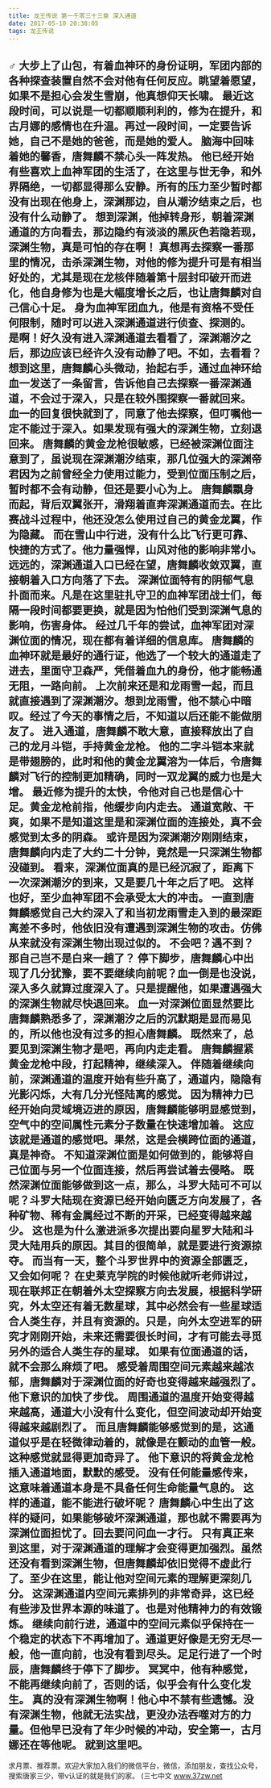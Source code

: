```yaml
---
title: 龙王传说 第一千零三十三章 深入通道
date: 2017-05-10 20:38:05
tags: 龙王传说
---
```


♂
大步上了山包，有着血神环的身份证明，军团内部的各种探查装置自然不会对他有任何反应。眺望着愿望，如果不是担心会发生雪崩，他真想仰天长啸。
最近这段时间，可以说是一切都顺顺利利的，修为在提升，和古月娜的感情也在升温。再过一段时间，一定要告诉她，自己不是她的爸爸，而是她的爱人。
脑海中回味着她的馨香，唐舞麟不禁心头一阵发热。
他已经开始有些喜欢上血神军团的生活了，在这里与世无争，和外界隔绝，一切都显得那么安静。所有的压力至少暂时都没有出现在他身上，深渊那边，自从潮汐结束之后，也没有什么动静了。
想到深渊，他掉转身形，朝着深渊通道的方向看去，那边隐约有淡淡的黑灰色若隐若现，深渊生物，真是可怕的存在啊！
真想再去探察一番那里的情况，击杀深渊生物，对他的修为提升可是有相当好处的，尤其是现在龙核伴随着第十层封印破开而进化，他自身修为也是大幅度增长之后，也让唐舞麟对自己信心十足。
身为血神军团血九，他是有资格不受任何限制，随时可以进入深渊通道进行侦查、探测的。
是啊！好久没有进入深渊通道去看看了，深渊潮汐之后，那边应该已经许久没有动静了吧。不如，去看看？
想到这里，唐舞麟心头微动，抬起右手，通过血神环给血一发送了一条留言，告诉他自己去探察一番深渊通道，不会过于深入，只是在较外围探察一番就回来。
血一的回复很快就到了，同意了他去探察，但叮嘱他一定不能过于深入。如果发现有强大的深渊生物，立刻退回来。
唐舞麟的黄金龙枪很敏感，已经被深渊位面注意到了，虽说现在深渊潮汐结束，那几位强大的深渊帝君因为之前曾经全力使用过能力，受到位面压制之后，暂时都不会有动静，但还是要小心为上。
唐舞麟飘身而起，背后双翼张开，滑翔着直奔深渊通道而去。在比赛战斗过程中，他还没怎么使用过自己的黄金龙翼，作为隐藏。
而在雪山中行进，没有什么比飞行更可靠、快捷的方式了。他力量强悍，山风对他的影响非常小。
远远的，深渊通道入口已经在望，唐舞麟收敛双翼，直接朝着入口方向落了下去。
深渊位面特有的阴郁气息扑面而来。凡是在这里驻扎守卫的血神军团战士们，每隔一段时间都要更换，就是因为怕他们受到深渊气息的影响，伤害身体。
经过几千年的尝试，血神军团对深渊位面的情况，现在都有着详细的信息库。
唐舞麟的血神环就是最好的通行证，他选了一个较大的通道走了进去，里面守卫森严，凭借着血九的身份，他才能畅通无阻，一路向前。
上次前来还是和龙雨雪一起，而且就直接遇到了深渊潮汐。想到龙雨雪，他不禁心中暗叹。经过了今天的事情之后，不知道以后还能不能做朋友了。
进入通道，唐舞麟不敢大意，直接释放出了自己的龙月斗铠，手持黄金龙枪。
他的二字斗铠本来就是带翅膀的，此时和他的黄金龙翼溶为一体后，令唐舞麟对飞行的控制更加精确，同时一双龙翼的威力也是大增。
最近修为提升的太快，令他对自己也是信心十足。黄金龙枪前指，他缓步向内走去。
通道宽敞、干爽，如果不是知道这里是和深渊位面的连接处，真不会感觉到太多的阴森。
或许是因为深渊潮汐刚刚结束，唐舞麟向内走了大约二十分钟，竟然是一只深渊生物都没碰到。
看来，深渊位面真的是已经沉寂了，距离下一次深渊潮汐的到来，又是要几十年之后了吧。
这样也好，至少血神军团不会承受太大的冲击。
一直到唐舞麟感觉自己大约深入了和当初龙雨雪走入到的最深距离差不多时，他依旧没有遭遇到深渊生物的攻击。仿佛从来就没有深渊生物出现过似的。
不会吧？遇不到？那自己岂不是白来一趟了？
停下脚步，唐舞麟心中出现了几分犹豫，要不要继续向前呢？血一倒是也没说，深入多久就算过度深入了。只是提醒他，如果遭遇强大的深渊生物就尽快退回来。
血一对深渊位面显然要比唐舞麟熟悉多了，深渊潮汐之后的沉默期是显而易见的，所以他也没有过多的担心唐舞麟。
既然来了，总要见到深渊生物才是吧，再向内走走看。
唐舞麟握紧黄金龙枪中段，打起精神，继续深入。
伴随着继续向前，深渊通道的温度开始有些升高了，通道内，隐隐有光影闪烁，大有几分光怪陆离的感觉。
因为精神力已经开始向灵域境迈进的原因，唐舞麟能够明显感觉到，空气中的空间属性元素分子数量在快速增加着。
这应该就是通道的感觉吧。果然，这是会横跨位面的通道，真是神奇。
不知道深渊位面是如何做到的，能够将自己位面与另一个位面连接，然后再尝试着去侵略。
既然深渊位面能够做到这一点，那么，斗罗大陆可不可以呢？斗罗大陆现在资源已经开始向匮乏方向发展了，各种矿物、稀有金属经过不断的开采，已经变得越来越少。
这也是为什么激进派多次提出要向星罗大陆和斗灵大陆用兵的原因。其目的很简单，就是要进行资源掠夺。
而当有一天，整个斗罗世界中的资源全部匮乏，又会如何呢？
在史莱克学院的时候他就听老师讲过，现在联邦正在朝着外太空探察方向去发展，根据科学研究，外太空还有着无数星球，其中必然会有一些星球适合人类生存，并且有资源的。只是，向外太空进军的研究才刚刚开始，未来还需要很长时间，才有可能去寻觅另外的适合人类生存的星球。
如果有位面通道的话，就不会那么麻烦了吧。
感受着周围空间元素越来越浓郁，唐舞麟对于深渊位面的好奇也变得越来越强烈了。他下意识的加快了步伐。
周围通道的温度开始变得越来越高，通道大小没有什么变化，但空间波动却开始变得越来越剧烈了。
而且唐舞麟能够感觉到的是，这通道似乎是在轻微律动着的，就像是在颤动的血管一般。这种感觉就显得更加奇异了。
他下意识的将黄金龙枪插入通道地面，默默的感受。
没有任何能量感传来，这意味着通道本身是不具备任何生命能量气息的。
这样的通道，能不能进行破坏呢？
唐舞麟心中生出了这样的疑问，如果能够破坏深渊通道，那也就不需要再为深渊位面担忧了。回去要问问血一才行。
只有真正来到这里，对于深渊通道的理解才会变得更加强烈。虽然还没有看到深渊生物，但唐舞麟却依旧觉得不虚此行了。至少在这里，能让他对空间元素的理解更深刻几分。
这深渊通道内空间元素排列的非常奇异，这已经有些涉及世界本源的味道了。也是对他精神力的有效锻炼。
继续向前行进，通道中的空间元素似乎保持在一个稳定的状态下不再增加了。通道更好像是无穷无尽一般，他一直向前，也没有看到尽头。足足行进了一个时辰，唐舞麟终于停下了脚步。
冥冥中，他有种感觉，不能再继续向前了，否则的话，似乎会有什么变化发生。
真的没有深渊生物啊！他心中不禁有些遗憾。没有深渊生物，他就无法实战，更没办法吞噬对方的力量。但他早已没有了年少时候的冲动，安全第一，古月娜还在等他呢。
就到这里吧。
------------------------------------------
求月票、推荐票。欢迎大家加入我们的微信平台，微信，添加朋友，查找公众号，搜索唐家三少，带v认证的就是我们的家。
(三七中文 www.37zw.net